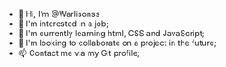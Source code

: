 - 👋 Hi, I’m @Warlisonss
- 👀 I'm interested in a job;
- 🌱 I'm currently learning html, CSS and JavaScript;
- 💞️ I'm looking to collaborate on a project in the future;
- 📫 Contact me via my Git profile;

<!---
Warlisonss/Warlisonss is a ✨ special ✨ repository because its `README.md` (this file) appears on your GitHub profile.
You can click the Preview link to take a look at your changes.
--->
